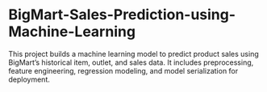 # BigMart-Sales-Prediction-using-Machine-Learning
This project builds a machine learning model to predict product sales using BigMart’s historical item, outlet, and sales data. It includes preprocessing, feature engineering, regression modeling, and model serialization for deployment.
